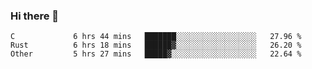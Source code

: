 ### Hi there 👋

<!--
**WShiBin/WShiBin** is a ✨ _special_ ✨ repository because its `README.md` (this file) appears on your GitHub profile.

Here are some ideas to get you started:

- 🔭 I’m currently working on ...
- 🌱 I’m currently learning ...
- 👯 I’m looking to collaborate on ...
- 🤔 I’m looking for help with ...
- 💬 Ask me about ...
- 📫 How to reach me: ...
- 😄 Pronouns: ...
- ⚡ Fun fact: ...
-->

<!--START_SECTION:waka-->

```text
C             6 hrs 44 mins   ███████░░░░░░░░░░░░░░░░░░   27.96 %
Rust          6 hrs 18 mins   ██████▓░░░░░░░░░░░░░░░░░░   26.20 %
Other         5 hrs 27 mins   █████▓░░░░░░░░░░░░░░░░░░░   22.64 %
```

<!--END_SECTION:waka-->
